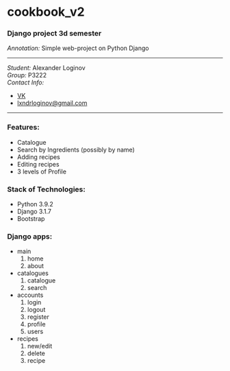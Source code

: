 # cookbook_v2
### Django project 3d semester
*Annotation:* Simple web-project on Python Django
***
*Student:* Alexander Loginov  
*Group:* P3222  
*Contact Info:*
* [VK](http://vk.com/idallogan)
* lxndrloginov@gmail.com  
***
### Features:
* Catalogue
* Search by Ingredients (possibly by name)
* Adding recipes
* Editing recipes
* 3 levels of Profile

### Stack of Technologies:
* Python 3.9.2
* Django 3.1.7
* Bootstrap

### Django apps:
* main
  1. home
  1. about
* catalogues
  1. catalogue
  1. search
* accounts
  1. login
  2. logout
  3. register
  4. profile
  5. users
* recipes
  1. new/edit
  1. delete
  1. recipe
